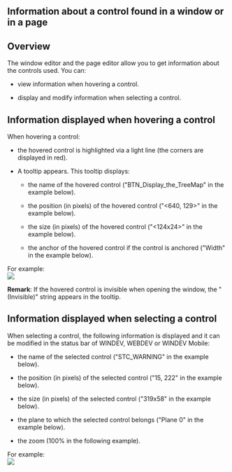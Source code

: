
## Information about a control found in a window or in a page
			



<a name="NOTE1"></a>
<a name="NOTE1_1"></a>


## Overview
<a name="overview_ELTTEXTE000099"></a>
The window editor and the page editor allow you to get information about the controls used. You can:

- view information when hovering a control.

- display and modify information when selecting a control.




<a name="NOTE2"></a>
<a name="NOTE2_1"></a>


## Information displayed when hovering a control
<a name="information_displayed_when_hovering_control_ELTTEXTE000123"></a>
When hovering a control: 

- the hovered control is highlighted via a light line (the corners are displayed in red). 

- A tooltip appears. This tooltip displays:

	- the name of the hovered control ("BTN_Display_the_TreeMap" in the example below).

	- the position (in pixels) of the hovered control ("&lt;640, 129&gt;" in the example below).

	- the size (in pixels) of the hovered control ("&lt;124x24&gt;" in the example below).

	- the anchor of the hovered control if the control is anchored ("Width" in the example below).







For example: <br>![](https://doc.pcsoft.fr/en-US/images/image.awp?langid=3&name=BulleAideChamp.gif)


**Remark**: If the hovered control is invisible when opening the window, the "(Invisible)" string appears in the tooltip. 

<a name="NOTE3"></a>
<a name="NOTE3_1"></a>


## Information displayed when selecting a control
<a name="information_displayed_when_selecting_control_ELTTEXTE000147"></a>
When selecting a control, the following information is displayed and it can be modified in the status bar of WINDEV, WEBDEV or WINDEV Mobile:

- the name of the selected control ("STC_WARNING" in the example below).

- the position (in pixels) of the selected control ("15, 222" in the example below).

- the size (in pixels) of the selected control ("319x58" in the example below).

- the plane to which the selected control belongs ("Plane 0" in the example below).

- the zoom (100% in the following example). 




For example: <br>![](https://doc.pcsoft.fr/en-US/images/image.awp?langid=3&name=InfoChampBarreMessage2.gif)



